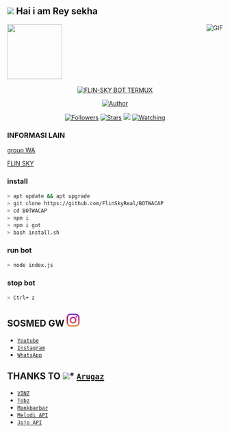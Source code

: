 ## <img src="https://github.com/TheDudeThatCode/TheDudeThatCode/blob/master/Assets/Hi.gif" width="29px"> Hai i am Rey sekha
<p align="center">
<img align="right" alt="GIF" height="125px" src="https://media3.giphy.com/media/ln7z2eWriiQAllfVcn/200w.webp" />
</p>
<img src="https://upload.wikimedia.org/wikipedia/commons/f/f3/Termux_2.png?s=400&u=1ceaf43bd7e0fdb53563faf97ca77e275936168d&v=4" width="128" height="128"/>
</p>
<p align="center">
<a href="#"><img title="FLIN-SKY BOT TERMUX" src="https://img.shields.io/badge/FLINSKY BOT TERMUX-green?colorA=%23ff0000&colorB=%23017e40&style=for-the-badge"></a>
</p>
<p align="center">
<a href="https://github.com/FlinSky"><img title="Author" src="https://img.shields.io/badge/Author-REY SEKHA-black.svg?style=for-the-badge&logo=github"></a>
</p>
<p align="center">
<a href="https://github.com/FlinSkyReal/followers"><img title="Followers" src="https://img.shields.io/github/followers/FlinSkyReal?color=blue&style=flat-square"></a>
<a href="https://github.com/FlinSkyReal/flin-sky-whatsapp-BOT/stargazers/"><img title="Stars" src="https://img.shields.io/github/stars/FlinSkyReal/flin-sky-whatsapp-BOT?color=red&style=flat-square"></a>
<a href="https://github.com/FlinSkyReal/flin-sky-whatsapp-BOT/network/members"><img"></a>
<a href="https://hits.seeyoufarm.com"><img src="https://hits.seeyoufarm.com/api/count/incr/badge.svg?url=https%3A%2F%2Fgithub.com%2FFlinSkyReal%2Fflin-sky-whatsapp-BOT&count_bg=%2379C83D&title_bg=%23555555&icon=probot.svg&icon_color=%2300FF6D&title=hits&edge_flat=false"/></a>
<a href="https://github.com/FlinSkyReal/flin-sky-whatsapp-BOT/watchers"><img title="Watching" src="https://img.shields.io/github/watchers/FlinSkyReal/flin-sky-whatsapp-BOT?label=Watchers&color=blue&style=flat-square"></a>
</p>

### INFORMASI LAIN
[group WA](https://chat.whatsapp.com/JG4yqRO7jIx508PeRNXowL)

[FLIN SKY](https://wa.me/message/ZJNPUGXUUKUJG1)

### install

```sh
> apt update && apt upgrade
> git clone https://github.com/FlinSkyReal/BOTWACAP
> cd BOTWACAP
> npm i 
> npm i got
> bash install.sh
```
### run bot 

```sh
> node index.js
```
### stop bot

```sh
> Ctrl+ z
```

## SOSMED GW <img height="30" src="https://github.com/ArugaZ/ArugaZ/blob/main/images/instagram.svg?raw=true"></a>&nbsp;&nbsp;

* [`Youtube`](https://yutube.com/ReyNS)
* [`Instagram`](https://instagram.com/_sekhaa)
* [`WhatsApp`](https://wa.me/+6281246460730)

## THANKS TO <img src="https://github.com/TheDudeThatCode/TheDudeThatCode/blob/master/Assets/Handshake.gif" width="60px">* [`Arugaz`](https://arugaz.my.id/api)
* [`VINZ`](https://api.zeks.xyz/)
* [`Tobz`](https://tobz-api.herokuapp.com/api)
* [`Mankbarbar`](https://mhankbarbar.tech/api)
* [`Melodi API`](http://api-melodicxt-3.herokuapp.com/api)
* [`Jojo API`](https://docs-jojo.herokuapp.com/api)



